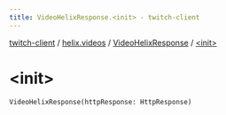 ```yaml
---
title: VideoHelixResponse.<init> - twitch-client
---
```


[twitch-client](../../index.html) / [helix.videos](../index.html) / [VideoHelixResponse](index.html) / [&lt;init&gt;](./-init-.html)

# &lt;init&gt;

`VideoHelixResponse(httpResponse: HttpResponse)`